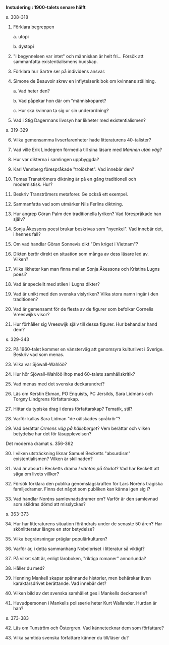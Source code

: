**Instudering : 1900-talets senare hälft**

s\. 308-318

1.  Förklara begreppen

    a.  utopi

    b.  dystopi

2.  "I begynnelsen var intet" och människan är helt fri... Försök att
    sammanfatta existentialismens budskap.

3.  Förklara hur Sartre ser på individens ansvar.

4.  Simone de Beauvoir skrev en inflytelserik bok om kvinnans ställning.

    a.  Vad heter den?

    b.  Vad påpekar hon där om "människoparet?

    c.  Hur ska kvinnan ta sig ur sin underordning?

5.  Vad i Stig Dagermans livssyn har likheter med existentialismen?

s\. 319-329

6.  Vilka gemensamma livserfarenheter hade litteraturens 40-talister?

7.  Vad ville Erik Lindegren förmedla till sina läsare med *Mannen utan
    väg*?

8.  Hur var dikterna i samlingen uppbyggda?

9.  Karl Vennberg förespråkade "trolöshet". Vad innebär den?

10. Tomas Tranströmers diktning är på en gång traditionell och
    modernistisk. Hur?

11. Beskriv Tranströmers metaforer. Ge också ett exempel.

12. Sammanfatta vad som utmärker Nils Ferlins diktning.

13. Hur angrep Göran Palm den traditionella lyriken? Vad förespråkade
    han själv?

14. Sonja Åkessons poesi brukar beskrivas som "nyenkel". Vad innebär
    det, i hennes fall?

15. Om vad handlar Göran Sonnevis dikt "Om kriget i Vietnam"?

16. Dikten berör direkt en situation som många av dess läsare led av.
    Vilken?

17. Vilka likheter kan man finna mellan Sonja Åkessons och Kristina
    Lugns poesi?

18. Vad är speciellt med stilen i Lugns dikter?

19. Vad är unikt med den svenska vislyriken? Vilka stora namn ingår i
    den traditionen?

20. Vad är gemensamt för de flesta av de figurer som befolkar Cornelis
    Vreeswijks visor?

21. Hur förhåller sig Vreeswijk själv till dessa figurer. Hur behandlar
    hand dem?

s\. 329-343

22. På 1960-talet kommer en vänstervåg att genomsyra kulturlivet i
    Sverige. Beskriv vad som menas.

23. Vilka var Sjöwall-Wahlöö?

24. Hur hör Sjöwall-Wahlöö ihop med 60-talets samhällskritik?

25. Vad menas med det svenska deckarundret?

26. Läs om Kerstin Ekman, PO Enquists, PC Jersilds, Sara Lidmans och
    Torgny Lindgrens författarskap.

27. Hittar du typiska drag i deras författarskap? Tematik, stil?

28. Varför kallas Sara Lidman "de oälskades språkrör"?

29. Vad berättar *Ormens väg på hälleberget*? Vem berättar och vilken
    betydelse har det för läsupplevelsen?

Det moderna dramat s. 356-362

30. I vilken utsträckning liknar Samuel Becketts "absurdism"
    existentialismen? Vilken är skillnaden?

31. Vad är absurt i Becketts drama *I väntan på Godot*? Vad har Beckett
    att säga om livets villkor?

32. Försök förklara den publika genomslagskraften för Lars Noréns
    tragiska familjedramer. Finns det något som publiken kan känna igen
    sig i?

33. Vad handlar Noréns samlevnadsdramer om? Varför är den samlevnad som
    skildras dömd att misslyckas?

s\. 363-373

34. Hur har litteraturens situation förändrats under de senaste 50 åren?
    Har skönlitteratur längre en stor betydelse?

35. Vilka begränsningar präglar populärkulturen?

36. Varför är, i detta sammanhang Nobelpriset i litteratur så viktigt?

37. På vilket sätt är, enligt läroboken, "riktiga romaner" annorlunda?

38. Håller du med?

39. Henning Mankell skapar spännande historier, men behärskar även
    karaktärsdrivet berättande. Vad innebär det?

40. Vilken bild av det svenska samhället ges i Mankells deckarserie?

41. Huvudpersonen i Mankells polisserie heter Kurt Wallander. Hurdan är
    han?

s\. 373-383

42. Läs om Tunström och Östergren. Vad kännetecknar dem som författare?

43. Vilka samtida svenska författare känner du till/läser du?
